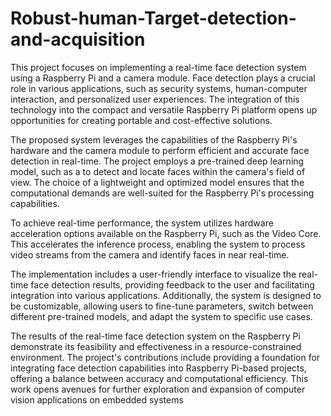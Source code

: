 # Robust-human-Target-detection-and-acquisition

This project focuses on implementing a real-time face detection system using a Raspberry Pi and a camera module. Face detection plays a crucial role in various applications, such as security systems, human-computer interaction, and personalized user experiences. The integration of this technology into the compact and versatile Raspberry Pi platform opens up opportunities for creating portable and cost-effective solutions.

The proposed system leverages the capabilities of the Raspberry Pi's hardware and the camera module to perform efficient and accurate face detection in real-time. The project employs a pre-trained deep learning model, such as a to detect and locate faces within the camera's field of view. The choice of a lightweight and optimized model ensures that the computational demands are well-suited for the Raspberry Pi's processing capabilities.

To achieve real-time performance, the system utilizes hardware acceleration options available on the Raspberry Pi, such as the Video Core. This accelerates the inference process, enabling the system to process video streams from the camera and identify faces in near real-time.

The implementation includes a user-friendly interface to visualize the real-time face detection results, providing feedback to the user and facilitating integration into various applications. Additionally, the system is designed to be customizable, allowing users to fine-tune parameters, switch between different pre-trained models, and adapt the system to specific use cases.

The results of the real-time face detection system on the Raspberry Pi demonstrate its feasibility and effectiveness in a resource-constrained environment. The project's contributions include providing a foundation for integrating face detection capabilities into Raspberry Pi-based projects, offering a balance between accuracy and computational efficiency. This work opens avenues for further exploration and expansion of computer vision applications on embedded systems

